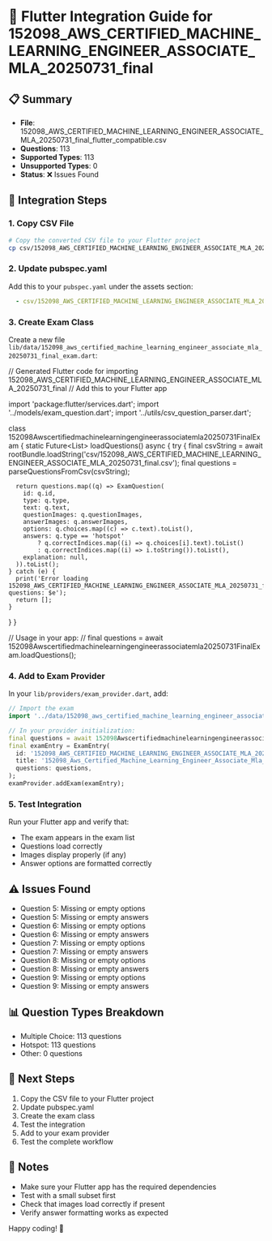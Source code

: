 
# 🚀 Flutter Integration Guide for 152098_AWS_CERTIFIED_MACHINE_LEARNING_ENGINEER_ASSOCIATE_MLA_20250731_final

## 📋 Summary
- **File**: 152098_AWS_CERTIFIED_MACHINE_LEARNING_ENGINEER_ASSOCIATE_MLA_20250731_final_flutter_compatible.csv
- **Questions**: 113
- **Supported Types**: 113
- **Unsupported Types**: 0
- **Status**: ❌ Issues Found

## 🔧 Integration Steps

### 1. Copy CSV File
```bash
# Copy the converted CSV file to your Flutter project
cp csv/152098_AWS_CERTIFIED_MACHINE_LEARNING_ENGINEER_ASSOCIATE_MLA_20250731_final_flutter_compatible.csv csv/152098_AWS_CERTIFIED_MACHINE_LEARNING_ENGINEER_ASSOCIATE_MLA_20250731_final.csv
```

### 2. Update pubspec.yaml
Add this to your `pubspec.yaml` under the assets section:
```yaml
  - csv/152098_AWS_CERTIFIED_MACHINE_LEARNING_ENGINEER_ASSOCIATE_MLA_20250731_final.csv
```

### 3. Create Exam Class
Create a new file `lib/data/152098_aws_certified_machine_learning_engineer_associate_mla_20250731_final_exam.dart`:


// Generated Flutter code for importing 152098_AWS_CERTIFIED_MACHINE_LEARNING_ENGINEER_ASSOCIATE_MLA_20250731_final
// Add this to your Flutter app

import 'package:flutter/services.dart';
import '../models/exam_question.dart';
import '../utils/csv_question_parser.dart';

class 152098Awscertifiedmachinelearningengineerassociatemla20250731FinalExam {
  static Future<List<ExamQuestion>> loadQuestions() async {
    try {
      final csvString = await rootBundle.loadString('csv/152098_AWS_CERTIFIED_MACHINE_LEARNING_ENGINEER_ASSOCIATE_MLA_20250731_final.csv');
      final questions = parseQuestionsFromCsv(csvString);
      
      return questions.map((q) => ExamQuestion(
        id: q.id,
        type: q.type,
        text: q.text,
        questionImages: q.questionImages,
        answerImages: q.answerImages,
        options: q.choices.map((c) => c.text).toList(),
        answers: q.type == 'hotspot'
            ? q.correctIndices.map((i) => q.choices[i].text).toList()
            : q.correctIndices.map((i) => i.toString()).toList(),
        explanation: null,
      )).toList();
    } catch (e) {
      print('Error loading 152098_AWS_CERTIFIED_MACHINE_LEARNING_ENGINEER_ASSOCIATE_MLA_20250731_final questions: $e');
      return [];
    }
  }
}

// Usage in your app:
// final questions = await 152098Awscertifiedmachinelearningengineerassociatemla20250731FinalExam.loadQuestions();


### 4. Add to Exam Provider
In your `lib/providers/exam_provider.dart`, add:

```dart
// Import the exam
import '../data/152098_aws_certified_machine_learning_engineer_associate_mla_20250731_final_exam.dart';

// In your provider initialization:
final questions = await 152098Awscertifiedmachinelearningengineerassociatemla20250731FinalExam.loadQuestions();
final examEntry = ExamEntry(
  id: '152098_AWS_CERTIFIED_MACHINE_LEARNING_ENGINEER_ASSOCIATE_MLA_20250731_final',
  title: '152098_Aws_Certified_Machine_Learning_Engineer_Associate_Mla_20250731_Final',
  questions: questions,
);
examProvider.addExam(examEntry);
```

### 5. Test Integration
Run your Flutter app and verify that:
- The exam appears in the exam list
- Questions load correctly
- Images display properly (if any)
- Answer options are formatted correctly

## ⚠️ Issues Found
- Question 5: Missing or empty options
- Question 5: Missing or empty answers
- Question 6: Missing or empty options
- Question 6: Missing or empty answers
- Question 7: Missing or empty options
- Question 7: Missing or empty answers
- Question 8: Missing or empty options
- Question 8: Missing or empty answers
- Question 9: Missing or empty options
- Question 9: Missing or empty answers

## 📊 Question Types Breakdown
- Multiple Choice: 113 questions
- Hotspot: 113 questions
- Other: 0 questions

## 🎯 Next Steps
1. Copy the CSV file to your Flutter project
2. Update pubspec.yaml
3. Create the exam class
4. Test the integration
5. Add to your exam provider
6. Test the complete workflow

## 📝 Notes
- Make sure your Flutter app has the required dependencies
- Test with a small subset first
- Check that images load correctly if present
- Verify answer formatting works as expected

Happy coding! 🎉
